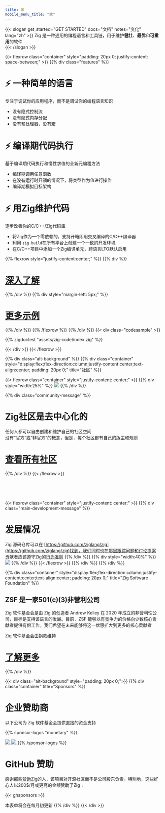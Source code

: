 ```yaml
---
title: 家
mobile_menu_title: "家"
---
```

{{< slogan get_started="GET STARTED" docs="文档" notes="变化" lang="zh" >}}
Zig 是一种通用的编程语言和工具链，用于维护**健壮**、**最优**和**可重用**的软件  
{{< /slogan >}}

{{< flexrow class="container" style="padding: 20px 0; justify-content: space-between;" >}}
{{% div class="features" %}}

# ⚡ 一种简单的语言
专注于调试你的应用程序，而不是调试你的编程语言知识

- 没有隐式控制流
- 没有隐式内存分配
- 没有预处理器，没有宏

# ⚡ 编译期代码执行
基于编译期代码执行和惰性求值的全新元编程方法

- 编译期调用任意函数
- 在没有运行时开销的情况下，将类型作为值进行操作
- 编译期模拟目标架构

# ⚡ 用Zig维护代码
逐步改善你的C/C++/Zig代码库

- 将Zig作为一个零依赖的，支持开箱即用交叉编译的C/C++编译器
- 利用 `zig build`在所有平台上创建一个一致的开发环境
- 在C/C++项目中添加一个Zig编译单元，跨语言LTO默认启用

{{% flexrow style="justify-content:center;" %}}
{{% div %}}

<h1>
    <a href="learn/overview/" class="button" style="display: inline;">深入了解</a>
</h1>

{{% /div %}}
{{% div  style="margin-left: 5px;" %}}

<h1>
    <a href="learn/samples/" class="button" style="display: inline;">更多示例</a>
</h1>

{{% /div %}}
{{% /flexrow %}}
{{% /div %}}
{{< div class="codesample" >}}

{{% zigdoctest "assets/zig-code/index.zig" %}}

{{< /div >}}
{{< /flexrow >}}

{{% div class="alt-background" %}}
{{% div class="container"  style="display:flex;flex-direction:column;justify-content:center;text-align:center; padding: 20px 0;" title="社区" %}}

{{< flexrow class="container" style="justify-content: center;" >}}
{{% div style="width:25%" %}}
<img src="/ziggy.svg" style="max-height: 200px">
{{% /div %}}

{{% div class="community-message" %}}
# Zig社区是去中心化的
任何人都可以自由创建和维护自己的社区空间  
没有“官方”或“非官方”的概念，但是，每个社区都有自己的版主和规则

<div style="">
<h1>
	<a href="https://github.com/ziglang/zig/wiki/Community" class="button" style="display: inline;">查看所有社区</a>
</h1>
</div>

{{% /div %}}
{{< /flexrow >}}

<div style="height: 50px;"></div>

{{< flexrow class="container" style="justify-content: center;" >}}
{{% div class="main-development-message" %}}

# 发展情况
Zig 源码仓库可以在 [https://github.com/ziglang/zig](https://github.com/ziglang/zig)找到，我们同时也在那里跟踪问题和讨论提案  
贡献者应该遵守Zig的[行为准则](https://github.com/ziglang/zig/blob/master/.github/CODE_OF_CONDUCT.md)
{{% /div %}}
{{% div style="width:40%" %}}
<img src="/zero.svg" style="max-height: 200px">
{{% /div %}}
{{< /flexrow >}}
{{% /div %}}
{{% /div %}}


{{% div class="container" style="display:flex;flex-direction:column;justify-content:center;text-align:center; padding: 20px 0;" title="Zig Software Foundation" %}}
## ZSF 是一家501(c)(3)非营利公司

Zig 软件基金会是由 Zig 的创造者 Andrew Kelley 在 2020 年成立的非营利性公司，目标是支持该语言的发展。目前，ZSF 能够以有竞争力的价格向少数核心贡献者提供有偿工作。我们希望在未来能够将这一优惠扩大到更多的核心贡献者 

Zig 软件基金会由捐款维持

<h1>
	<a href="zsf/" class="button" style="display:inline;">了解更多</a>
</h1>

{{% /div %}}


{{< div class="alt-background" style="padding: 20px 0;">}}
{{% div class="container" title="Sponsors" %}}
# 企业赞助商
以下公司为 Zig 软件基金会提供直接的资金支持

{{% sponsor-logos "monetary" %}}
 <a href="https://pex.com" rel="noopener nofollow" target="_blank"><picture>

   <picture>
     <source srcset="/pex-white.svg" media="(prefers-color-scheme: dark)">
     <img src="/pex-dark.svg">
   </picture>
 </a> 
 <a href="https://coil.com" rel="noopener nofollow" target="_blank"><picture>
   <picture>
     <source srcset="/coil-logo-white.svg" media="(prefers-color-scheme: dark)">
     <img src="/coil-logo-black.svg">
   </picture>
 </a>
{{% /sponsor-logos %}}

# GitHub 赞助
感谢那些[赞助Zig](zsf/)的人，该项目对开源社区而不是公司股东负责。特别地，这些好心人以200$/月或更高的金额赞助了Zig：

{{< ghsponsors >}}

本表单将会在每月初更新
{{% /div %}}
{{< /div >}}
